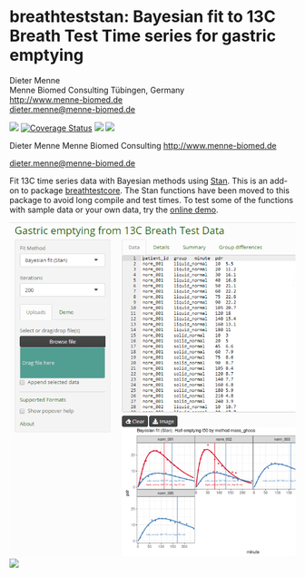 breathteststan: Bayesian fit to 13C Breath Test Time series for gastric emptying
==================================================

Dieter Menne  
Menne Biomed Consulting Tübingen, Germany  
http://www.menne-biomed.de  
dieter.menne@menne-biomed.de   

[![](https://travis-ci.com/dmenne/breathteststan.svg?branch=master)](https://travis-ci.com/dmenne/breathteststan)
[![Coverage Status](https://coveralls.io/repos/github/dmenne/breathteststan/badge.svg?branch=master)](https://coveralls.io/github/dmenne/breathteststan?branch=master)
[![](https://cranlogs.r-pkg.org/badges/grand-total/breathteststan)]( https://CRAN.R-project.org/package=breathteststan)
[![](http://www.r-pkg.org/badges/last-release/breathteststan)](https://CRAN.R-project.org/package=breathteststan)

Dieter Menne
Menne Biomed Consulting
http://www.menne-biomed.de

dieter.menne@menne-biomed.de 

Fit 13C time series data with Bayesian methods using [Stan](http://mc-stan.org/). 
This is an add-on to package [breathtestcore](https://github.com/dmenne/breathtestcore). The Stan functions have been moved to this package to avoid long compile and test times. To test some of the functions with sample data or your own data, try the [online demo](https://apps.menne-biomed.de/breathtestshiny).

![](tools/readme/breathtestshiny.png)
![](tools/readme/README-01.png)
